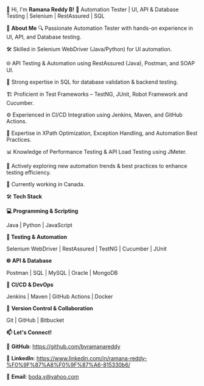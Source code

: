 👋 Hi, I'm **Ramana Reddy B!**
🚀 Automation Tester | UI, API & Database Testing | Selenium | RestAssured | SQL

🔹 **About Me**
🔍 Passionate Automation Tester with hands-on experience in UI, API, and Database testing.

🛠 Skilled in Selenium WebDriver (Java/Python) for UI automation.

🌐 API Testing & Automation using RestAssured (Java), Postman, and SOAP UI.

💾 Strong expertise in SQL for database validation & backend testing.

🏗 Proficient in Test Frameworks – TestNG, JUnit, Robot Framework and Cucumber.

⚙️ Experienced in CI/CD Integration using Jenkins, Maven, and GitHub Actions.

🎯 Expertise in XPath Optimization, Exception Handling, and Automation Best Practices.

📊 Knowledge of Performance Testing & API Load Testing using JMeter.

🔄 Actively exploring new automation trends & best practices to enhance testing efficiency.

🏢 Currently working in Canada.

🛠 **Tech Stack**

**💻 Programming & Scripting**

Java | Python | JavaScript

**🧪 Testing & Automation**

Selenium WebDriver | RestAssured | TestNG | Cucumber | JUnit

**🌐** **API & Database**

Postman | SQL | MySQL | Oracle | MongoDB

**🔄** **CI/CD & DevOps**

Jenkins | Maven | GitHub Actions | Docker

**📜** **Version Control & Collaboration**

Git | GitHub | Bitbucket

**📫** **Let's Connect!**

**🔗** **GitHub**: https://github.com/bvramanareddy

**🔗** **LinkedIn**: https://www.linkedin.com/in/ramana-reddy-%F0%9F%87%A8%F0%9F%87%A6-815330b6/

**📧** **Email**: boda.v@yahoo.com
